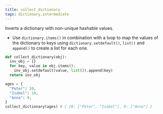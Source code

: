 ```yaml
---
title: collect_dictionary
tags: dictionary,intermediate
---
```


Inverts a dictionary with non-unique hashable values.

- Use `dictionary.items()` in combination with a loop to map the values of the dictionary to keys using `dictionary.setdefault()`, `list()` and `append()` to create a list for each one.

```py
def collect_dictionary(obj):
  inv_obj = {}
  for key, value in obj.items():
    inv_obj.setdefault(value, list()).append(key)
  return inv_obj
```

```py
ages = {
  "Peter": 10,
  "Isabel": 10,
  "Anna": 9,
}
collect_dictionary(ages) # { 10: ["Peter", "Isabel"], 9: ["Anna"] }
```
